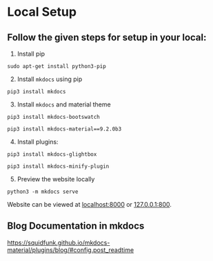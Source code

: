 # Local Setup

## Follow the given steps for setup in your local:

1. Install pip

```shell
sudo apt-get install python3-pip
```

2. Install `mkdocs` using pip

```shell
pip3 install mkdocs
```

3. Install `mkdocs` and material theme

```shell
pip3 install mkdocs-bootswatch
```

```shell
pip3 install mkdocs-material==9.2.0b3
```

4. Install plugins:

```shell
pip3 install mkdocs-glightbox
```

```shell
pip3 install mkdocs-minify-plugin
```

5. Preview the website locally

```shell
python3 -m mkdocs serve
```

Website can be viewed at [localhost:8000](http://localhost:8000) or [127.0.0.1:800](http://127.0.0.1:8000).

## Blog Documentation in mkdocs

https://squidfunk.github.io/mkdocs-material/plugins/blog/#config.post_readtime
